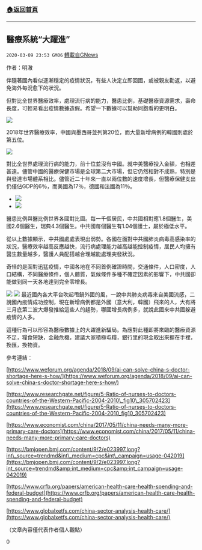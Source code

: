###  [:house:返回首頁](https://github.com/ourhimalayas/txt)
---

## 醫療系統“大躍進”
`2020-03-09 23:53 GM06` [轉載自GNews](https://gnews.org/zh-hant/136358/)

作者：明澈

伴隨著國內看似逐漸穩定的疫情狀況，有些人決定立即回國，或被親友勸返，以避免海外每況愈下的狀況。

但對比全世界醫療效率，處理流行病的能力，醫患比例，基礎醫療資源需求，壽命長度，可輕易看出疫情數據造假。希望一下數據可以幫助同胞看的更明白。

![](https://s3-ap-northeast-1.amazonaws.com/news.guo.offload.media/wp-content/uploads/2020/03/09234302/q.png)

2018年世界醫療效率，中國與墨西哥並列第20位，而大量新增病例的韓國則處於第五位。

![](https://s3-ap-northeast-1.amazonaws.com/news.guo.offload.media/wp-content/uploads/2020/03/09234323/w.png)

對比全世界處理流行病的能力，前十位並沒有中國。就中美醫療投入金額，也相差甚遠。儘管中國的醫療保健市場是全球第二大市場，但它仍然相對不成熟，特別是與發達市場體系相比。儘管近二十年來一直以兩位數的速度增長，但醫療保健支出仍僅佔GDP的6％，而美國為17％，德國和法國為11％。

- ![](https://s3-ap-northeast-1.amazonaws.com/news.guo.offload.media/wp-content/uploads/2020/03/09234455/r.png)
- ![](https://s3-ap-northeast-1.amazonaws.com/news.guo.offload.media/wp-content/uploads/2020/03/09234639/e-1.png)


醫患比例與醫比例世界各國對比圖。每一千個居民，中共國相對應1.8個醫生，美國2.6個醫生，瑞典4.3個醫生。中共國每個醫生有1.04個護士，屬於極低水平。

從以上數據顯示，中共國處處表現出弱勢。各國在面對中共國肺炎病毒高感染率的狀況，醫療效率越高反應越快，流行病處理能力越高越能控制疫情，居民人均擁有醫生數量越多，醫護人員配搭越合理越能處理突發狀況。

奇怪的是面對迅猛疫情，中國各地在不同首例確證時間，交通條件，人口密度，人口結構，不同醫療條件，個人體質，氣候條件多種不確定因素的影響下，中共國卻能做到同一天各地達到完全零增長。

![](https://s3-ap-northeast-1.amazonaws.com/news.guo.offload.media/wp-content/uploads/2020/03/09234744/h.png)
![](https://s3-ap-northeast-1.amazonaws.com/news.guo.offload.media/wp-content/uploads/2020/03/09234808/k.png)
最近國內各大平台吹起甩鍋外國的風，一說中共肺炎病毒來自美國流感，二說國內疫情成功控制，現在新增病例都是外國（意大利，韓國）飛來的人，大有將三月底第二波大爆發推給這些人的趨勢，哪國增長病例多，就說此國來中共國躲避疫情的人多。

這種行為可以形容為醫療數據上的大躍進新騙局。為應對此種即將來臨的醫療資源不足，糧食短缺，金融危機，建議大家積極屯糧，銀行里的現金取出來握在手裡，換匯，換物資。

參考連結：

[https://www.weforum.org/agenda/2018/09/ai-can-solve-china-s-doctor-shortage-here-s-how/](https://www.weforum.org/agenda/2018/09/ai-can-solve-china-s-doctor-shortage-here-s-how/)

[https://www.researchgate.net/figure/5-Ratio-of-nurses-to-doctors-countries-of-the-Western-Pacific-2004-2010\_fig10\_305702423](https://www.researchgate.net/figure/5-Ratio-of-nurses-to-doctors-countries-of-the-Western-Pacific-2004-2010_fig10_305702423)

[https://www.economist.com/china/2017/05/11/china-needs-many-more-primary-care-doctors](https://www.economist.com/china/2017/05/11/china-needs-many-more-primary-care-doctors)

[https://bmjopen.bmj.com/content/9/2/e023997.long?int\_source=trendmd&int\_medium=cpc&int\_campaign=usage-042019](https://bmjopen.bmj.com/content/9/2/e023997.long?int_source=trendmd&amp;int_medium=cpc&amp;int_campaign=usage-042019)

[https://www.crfb.org/papers/american-health-care-health-spending-and-federal-budget](https://www.crfb.org/papers/american-health-care-health-spending-and-federal-budget)

[https://www.globalxetfs.com/china-sector-analysis-health-care/](https://www.globalxetfs.com/china-sector-analysis-health-care/)

（文章內容僅代表作者個人觀點）

0

